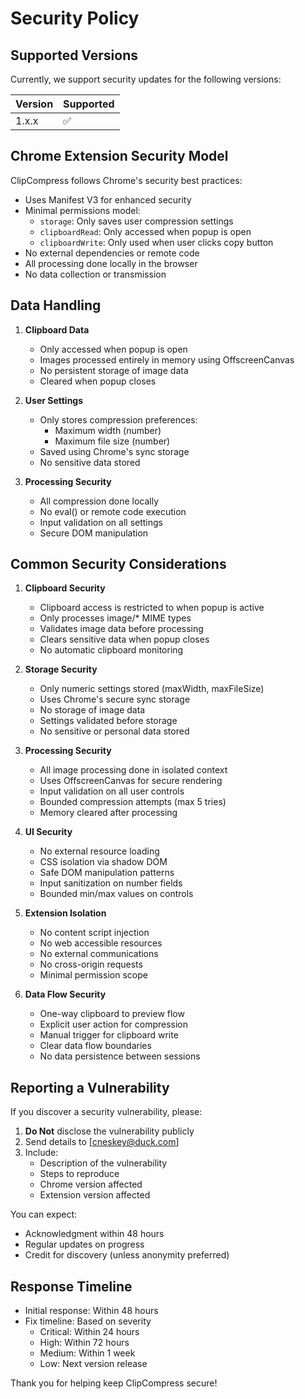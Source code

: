 # Security Policy

## Supported Versions

Currently, we support security updates for the following versions:

| Version | Supported          |
| ------- | ------------------ |
| 1.x.x   | :white_check_mark: |

## Chrome Extension Security Model

ClipCompress follows Chrome's security best practices:

- Uses Manifest V3 for enhanced security
- Minimal permissions model:
  - `storage`: Only saves user compression settings
  - `clipboardRead`: Only accessed when popup is open
  - `clipboardWrite`: Only used when user clicks copy button
- No external dependencies or remote code
- All processing done locally in the browser
- No data collection or transmission

## Data Handling

1. **Clipboard Data**

   - Only accessed when popup is open
   - Images processed entirely in memory using OffscreenCanvas
   - No persistent storage of image data
   - Cleared when popup closes

2. **User Settings**

   - Only stores compression preferences:
     - Maximum width (number)
     - Maximum file size (number)
   - Saved using Chrome's sync storage
   - No sensitive data stored

3. **Processing Security**
   - All compression done locally
   - No eval() or remote code execution
   - Input validation on all settings
   - Secure DOM manipulation

## Common Security Considerations

1. **Clipboard Security**

   - Clipboard access is restricted to when popup is active
   - Only processes image/\* MIME types
   - Validates image data before processing
   - Clears sensitive data when popup closes
   - No automatic clipboard monitoring

2. **Storage Security**

   - Only numeric settings stored (maxWidth, maxFileSize)
   - Uses Chrome's secure sync storage
   - No storage of image data
   - Settings validated before storage
   - No sensitive or personal data stored

3. **Processing Security**

   - All image processing done in isolated context
   - Uses OffscreenCanvas for secure rendering
   - Input validation on all user controls
   - Bounded compression attempts (max 5 tries)
   - Memory cleared after processing

4. **UI Security**

   - No external resource loading
   - CSS isolation via shadow DOM
   - Safe DOM manipulation patterns
   - Input sanitization on number fields
   - Bounded min/max values on controls

5. **Extension Isolation**

   - No content script injection
   - No web accessible resources
   - No external communications
   - No cross-origin requests
   - Minimal permission scope

6. **Data Flow Security**
   - One-way clipboard to preview flow
   - Explicit user action for compression
   - Manual trigger for clipboard write
   - Clear data flow boundaries
   - No data persistence between sessions

## Reporting a Vulnerability

If you discover a security vulnerability, please:

1. **Do Not** disclose the vulnerability publicly
2. Send details to [cneskey@duck.com]
3. Include:
   - Description of the vulnerability
   - Steps to reproduce
   - Chrome version affected
   - Extension version affected

You can expect:

- Acknowledgment within 48 hours
- Regular updates on progress
- Credit for discovery (unless anonymity preferred)

## Response Timeline

- Initial response: Within 48 hours
- Fix timeline: Based on severity
  - Critical: Within 24 hours
  - High: Within 72 hours
  - Medium: Within 1 week
  - Low: Next version release

Thank you for helping keep ClipCompress secure!
